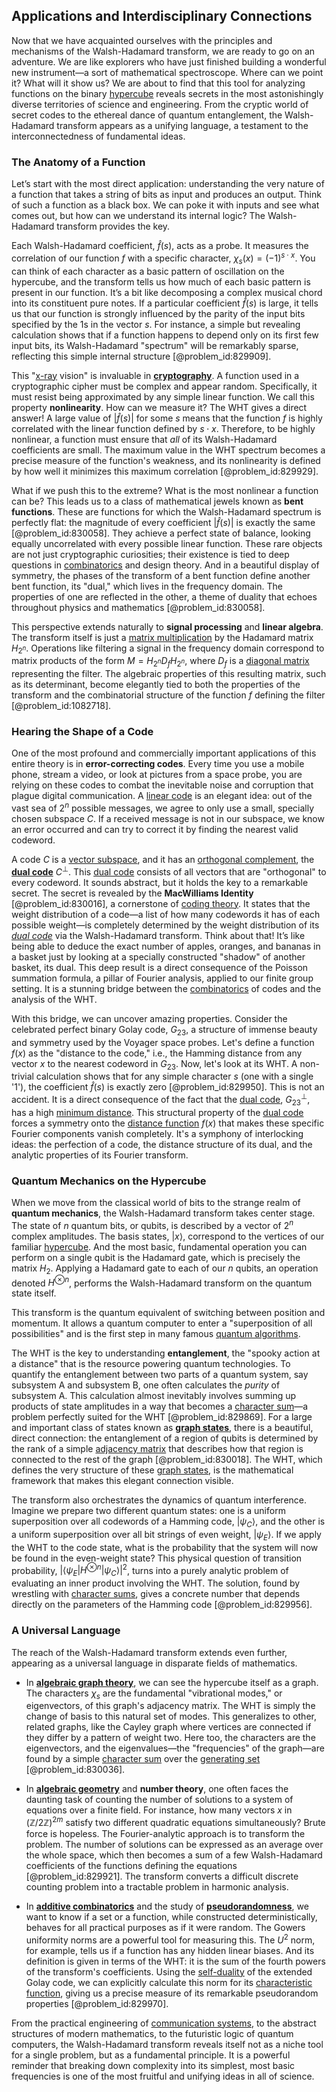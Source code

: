 ## Applications and Interdisciplinary Connections

Now that we have acquainted ourselves with the principles and mechanisms of the Walsh-Hadamard transform, we are ready to go on an adventure. We are like explorers who have just finished building a wonderful new instrument—a sort of mathematical spectroscope. Where can we point it? What will it show us? We are about to find that this tool for analyzing functions on the binary [hypercube](@article_id:273419) reveals secrets in the most astonishingly diverse territories of science and engineering. From the cryptic world of secret codes to the ethereal dance of quantum entanglement, the Walsh-Hadamard transform appears as a unifying language, a testament to the interconnectedness of fundamental ideas.

### The Anatomy of a Function

Let’s start with the most direct application: understanding the very nature of a function that takes a string of bits as input and produces an output. Think of such a function as a black box. We can poke it with inputs and see what comes out, but how can we understand its internal logic? The Walsh-Hadamard transform provides the key.

Each Walsh-Hadamard coefficient, $\hat{f}(s)$, acts as a probe. It measures the correlation of our function $f$ with a specific character, $\chi_s(x) = (-1)^{s \cdot x}$. You can think of each character as a basic pattern of oscillation on the hypercube, and the transform tells us how much of each basic pattern is present in our function. It’s a bit like decomposing a complex musical chord into its constituent pure notes. If a particular coefficient $\hat{f}(s)$ is large, it tells us that our function is strongly influenced by the parity of the input bits specified by the 1s in the vector $s$. For instance, a simple but revealing calculation shows that if a function happens to depend only on its first few input bits, its Walsh-Hadamard "spectrum" will be remarkably sparse, reflecting this simple internal structure [@problem_id:829909].

This "[x-ray](@article_id:187155) vision" is invaluable in **[cryptography](@article_id:138672)**. A function used in a cryptographic cipher must be complex and appear random. Specifically, it must resist being approximated by any simple linear function. We call this property **nonlinearity**. How can we measure it? The WHT gives a direct answer! A large value of $|\hat{f}(s)|$ for some $s$ means that the function $f$ is highly correlated with the linear function defined by $s \cdot x$. Therefore, to be highly nonlinear, a function must ensure that *all* of its Walsh-Hadamard coefficients are small. The maximum value in the WHT spectrum becomes a precise measure of the function's weakness, and its nonlinearity is defined by how well it minimizes this maximum correlation [@problem_id:829929].

What if we push this to the extreme? What is the most nonlinear a function can be? This leads us to a class of mathematical jewels known as **bent functions**. These are functions for which the Walsh-Hadamard spectrum is perfectly flat: the magnitude of every coefficient $|\hat{f}(s)|$ is exactly the same [@problem_id:830058]. They achieve a perfect state of balance, looking equally uncorrelated with every possible linear function. These rare objects are not just cryptographic curiosities; their existence is tied to deep questions in [combinatorics](@article_id:143849) and design theory. And in a beautiful display of symmetry, the phases of the transform of a bent function define another bent function, its "dual," which lives in the frequency domain. The properties of one are reflected in the other, a theme of duality that echoes throughout physics and mathematics [@problem_id:830058].

This perspective extends naturally to **signal processing** and **linear algebra**. The transform itself is just a [matrix multiplication](@article_id:155541) by the Hadamard matrix $H_{2^n}$. Operations like filtering a signal in the frequency domain correspond to matrix products of the form $M = H_{2^n} D_f H_{2^n}$, where $D_f$ is a [diagonal matrix](@article_id:637288) representing the filter. The algebraic properties of this resulting matrix, such as its determinant, become elegantly tied to both the properties of the transform and the combinatorial structure of the function $f$ defining the filter [@problem_id:1082718].

### Hearing the Shape of a Code

One of the most profound and commercially important applications of this entire theory is in **error-correcting codes**. Every time you use a mobile phone, stream a video, or look at pictures from a space probe, you are relying on these codes to combat the inevitable noise and corruption that plague digital communication. A [linear code](@article_id:139583) is an elegant idea: out of the vast sea of $2^n$ possible messages, we agree to only use a small, specially chosen subspace $C$. If a received message is not in our subspace, we know an error occurred and can try to correct it by finding the nearest valid codeword.

A code $C$ is a [vector subspace](@article_id:151321), and it has an [orthogonal complement](@article_id:151046), the **[dual code](@article_id:144588)** $C^\perp$. This [dual code](@article_id:144588) consists of all vectors that are "orthogonal" to every codeword. It sounds abstract, but it holds the key to a remarkable secret. The secret is revealed by the **MacWilliams Identity** [@problem_id:830016], a cornerstone of [coding theory](@article_id:141432). It states that the weight distribution of a code—a list of how many codewords it has of each possible weight—is completely determined by the weight distribution of its *[dual code](@article_id:144588)* via the Walsh-Hadamard transform. Think about that! It’s like being able to deduce the exact number of apples, oranges, and bananas in a basket just by looking at a specially constructed "shadow" of another basket, its dual. This deep result is a direct consequence of the Poisson summation formula, a pillar of Fourier analysis, applied to our finite group setting. It is a stunning bridge between the [combinatorics](@article_id:143849) of codes and the analysis of the WHT.

With this bridge, we can uncover amazing properties. Consider the celebrated perfect binary Golay code, $G_{23}$, a structure of immense beauty and symmetry used by the Voyager space probes. Let's define a function $f(x)$ as the "distance to the code," i.e., the Hamming distance from any vector $x$ to the nearest codeword in $G_{23}$. Now, let's look at its WHT. A non-trivial calculation shows that for any simple character $s$ (one with a single '1'), the coefficient $\hat{f}(s)$ is exactly zero [@problem_id:829950]. This is not an accident. It is a direct consequence of the fact that the [dual code](@article_id:144588), $G_{23}^\perp$, has a high [minimum distance](@article_id:274125). This structural property of the [dual code](@article_id:144588) forces a symmetry onto the [distance function](@article_id:136117) $f(x)$ that makes these specific Fourier components vanish completely. It's a symphony of interlocking ideas: the perfection of a code, the distance structure of its dual, and the analytic properties of its Fourier transform.

### Quantum Mechanics on the Hypercube

When we move from the classical world of bits to the strange realm of **quantum mechanics**, the Walsh-Hadamard transform takes center stage. The state of $n$ quantum bits, or qubits, is described by a vector of $2^n$ complex amplitudes. The basis states, $|x\rangle$, correspond to the vertices of our familiar [hypercube](@article_id:273419). And the most basic, fundamental operation you can perform on a single qubit is the Hadamard gate, which is precisely the matrix $H_2$. Applying a Hadamard gate to each of our $n$ qubits, an operation denoted $H^{\otimes n}$, performs the Walsh-Hadamard transform on the quantum state itself.

This transform is the quantum equivalent of switching between position and momentum. It allows a quantum computer to enter a "superposition of all possibilities" and is the first step in many famous [quantum algorithms](@article_id:146852).

The WHT is the key to understanding **entanglement**, the "spooky action at a distance" that is the resource powering quantum technologies. To quantify the entanglement between two parts of a quantum system, say subsystem A and subsystem B, one often calculates the *purity* of subsystem A. This calculation almost inevitably involves summing up products of state amplitudes in a way that becomes a [character sum](@article_id:192491)—a problem perfectly suited for the WHT [@problem_id:829869]. For a large and important class of states known as **[graph states](@article_id:142354)**, there is a beautiful, direct connection: the entanglement of a region of qubits is determined by the rank of a simple [adjacency matrix](@article_id:150516) that describes how that region is connected to the rest of the graph [@problem_id:830018]. The WHT, which defines the very structure of these [graph states](@article_id:142354), is the mathematical framework that makes this elegant connection visible.

The transform also orchestrates the dynamics of quantum interference. Imagine we prepare two different quantum states: one is a uniform superposition over all codewords of a Hamming code, $| \psi_C \rangle$, and the other is a uniform superposition over all bit strings of even weight, $| \psi_E \rangle$. If we apply the WHT to the code state, what is the probability that the system will now be found in the even-weight state? This physical question of transition probability, $|\langle \psi_E | H^{\otimes n} | \psi_C \rangle|^2$, turns into a purely analytic problem of evaluating an inner product involving the WHT. The solution, found by wrestling with [character sums](@article_id:188952), gives a concrete number that depends directly on the parameters of the Hamming code [@problem_id:829956].

### A Universal Language

The reach of the Walsh-Hadamard transform extends even further, appearing as a universal language in disparate fields of mathematics.

*   In **[algebraic graph theory](@article_id:273844)**, we can see the hypercube itself as a graph. The characters $\chi_s$ are the fundamental "vibrational modes," or eigenvectors, of this graph's adjacency matrix. The WHT is simply the change of basis to this natural set of modes. This generalizes to other, related graphs, like the Cayley graph where vertices are connected if they differ by a pattern of weight two. Here too, the characters are the eigenvectors, and the eigenvalues—the "frequencies" of the graph—are found by a simple [character sum](@article_id:192491) over the [generating set](@article_id:145026) [@problem_id:830036].

*   In **[algebraic geometry](@article_id:155806)** and **number theory**, one often faces the daunting task of counting the number of solutions to a system of equations over a finite field. For instance, how many vectors $x$ in $(\mathbb{Z}/2\mathbb{Z})^{2m}$ satisfy two different quadratic equations simultaneously? Brute force is hopeless. The Fourier-analytic approach is to transform the problem. The number of solutions can be expressed as an average over the whole space, which then becomes a sum of a few Walsh-Hadamard coefficients of the functions defining the equations [@problem_id:829921]. The transform converts a difficult discrete counting problem into a tractable problem in harmonic analysis.

*   In **[additive combinatorics](@article_id:187556)** and the study of **[pseudorandomness](@article_id:264444)**, we want to know if a set or a function, while constructed deterministically, behaves for all practical purposes as if it were random. The Gowers uniformity norms are a powerful tool for measuring this. The $U^2$ norm, for example, tells us if a function has any hidden linear biases. And its definition is given in terms of the WHT: it is the sum of the fourth powers of the transform's coefficients. Using the [self-duality](@article_id:139774) of the extended Golay code, we can explicitly calculate this norm for its [characteristic function](@article_id:141220), giving us a precise measure of its remarkable pseudorandom properties [@problem_id:829970].

From the practical engineering of [communication systems](@article_id:274697), to the abstract structures of modern mathematics, to the futuristic logic of quantum computers, the Walsh-Hadamard transform reveals itself not as a niche tool for a single problem, but as a fundamental principle. It is a powerful reminder that breaking down complexity into its simplest, most basic frequencies is one of the most fruitful and unifying ideas in all of science.